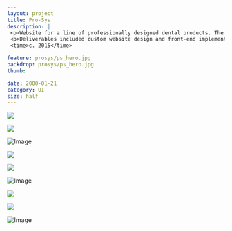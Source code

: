```yaml
---
layout: project
title: Pro-Sys
description: |
 <p>Website for a line of professionally designed dental products. The goal of the design was to highlight the scientifically-proven advantages of using these products and to raise the profile of the web presence to the level of mass-market competitors.</p>
 <p>Deliverables included custom website design and front-end implementation.</p>
 <time>c. 2015</time>

feature: prosys/ps_hero.jpg
backdrop: prosys/ps_hero.jpg
thumb:

date: 2000-01-21
category: UI
size: half
---
```


<p class="half"><img src="{{site.project_img_path}}prosys/ps_site.jpg"></p>
<p class="half"><img src="{{site.project_img_path}}prosys/ps_arrow.jpg"></p>

![Image]({{site.project_img_path}}prosys/ps_header.jpg)

<p class="half"><img src="{{site.project_img_path}}prosys/ps_brushes.jpg"></p>
<p class="half"><img src="{{site.project_img_path}}prosys/ps_category.jpg"></p>

![Image]({{site.project_img_path}}prosys/ps_pages.jpg)

<p class="half"><img src="{{site.project_img_path}}prosys/ps_hand.jpg"></p>
<p class="half"><img src="{{site.project_img_path}}prosys/ps_mobile_menu.jpg"></p>

![Image]({{site.project_img_path}}prosys/ps_kids.jpg)
